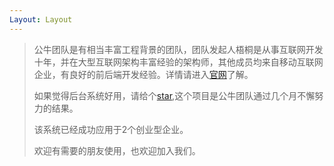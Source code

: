 ```yaml
---
Layout: Layout
---
```


> 公牛团队是有相当丰富工程背景的团队，团队发起人梧桐是从事互联网开发十年，并在大型互联网架构丰富经验的架构师，其他成员均来自移动互联网企业，有良好的前后端开发经验。详情请进入[官网](http://www.bullteam.cn)了解。   
>   
> 如果觉得后台系统好用，请给个[star](http://github.com/bullteam/zeus),这个项目是公牛团队通过几个月不懈努力的结果。      
> 
> 该系统已经成功应用于2个创业型企业。      
> 
> 欢迎有需要的朋友使用，也欢迎加入我们。      